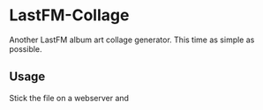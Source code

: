 # LastFM-Collage
Another LastFM album art collage generator. This time as simple as possible.

## Usage
Stick the file on a webserver and 
